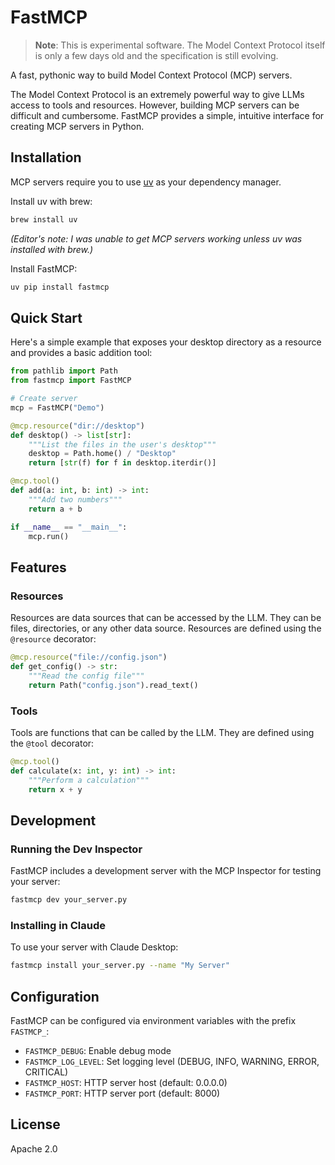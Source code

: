 # FastMCP

> **Note**: This is experimental software. The Model Context Protocol itself is only a few days old and the specification is still evolving.

A fast, pythonic way to build Model Context Protocol (MCP) servers.

The Model Context Protocol is an extremely powerful way to give LLMs access to tools and resources. However, building MCP servers can be difficult and cumbersome. FastMCP provides a simple, intuitive interface for creating MCP servers in Python.

## Installation

MCP servers require you to use [uv](https://github.com/astral-sh/uv) as your dependency manager.


Install uv with brew:
```bash
brew install uv
```
*(Editor's note: I was unable to get MCP servers working unless uv was installed with brew.)*

Install FastMCP:
```bash
uv pip install fastmcp
```



## Quick Start

Here's a simple example that exposes your desktop directory as a resource and provides a basic addition tool:

```python
from pathlib import Path
from fastmcp import FastMCP

# Create server
mcp = FastMCP("Demo")

@mcp.resource("dir://desktop")
def desktop() -> list[str]:
    """List the files in the user's desktop"""
    desktop = Path.home() / "Desktop"
    return [str(f) for f in desktop.iterdir()]

@mcp.tool()
def add(a: int, b: int) -> int:
    """Add two numbers"""
    return a + b

if __name__ == "__main__":
    mcp.run()
```

## Features

### Resources

Resources are data sources that can be accessed by the LLM. They can be files, directories, or any other data source. Resources are defined using the `@resource` decorator:

```python
@mcp.resource("file://config.json")
def get_config() -> str:
    """Read the config file"""
    return Path("config.json").read_text()
```

### Tools

Tools are functions that can be called by the LLM. They are defined using the `@tool` decorator:

```python
@mcp.tool()
def calculate(x: int, y: int) -> int:
    """Perform a calculation"""
    return x + y
```

## Development

### Running the Dev Inspector

FastMCP includes a development server with the MCP Inspector for testing your server:

```bash
fastmcp dev your_server.py
```

### Installing in Claude

To use your server with Claude Desktop:

```bash
fastmcp install your_server.py --name "My Server"
```


## Configuration

FastMCP can be configured via environment variables with the prefix `FASTMCP_`:

- `FASTMCP_DEBUG`: Enable debug mode
- `FASTMCP_LOG_LEVEL`: Set logging level (DEBUG, INFO, WARNING, ERROR, CRITICAL)
- `FASTMCP_HOST`: HTTP server host (default: 0.0.0.0)
- `FASTMCP_PORT`: HTTP server port (default: 8000)

## License

Apache 2.0